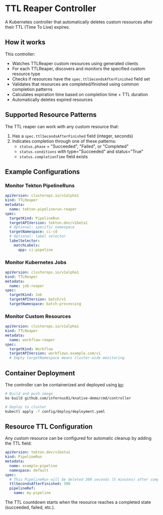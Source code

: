 # TTL Reaper Controller

A Kubernetes controller that automatically deletes custom resources after their TTL (Time To Live) expires.

## How it works

This controller:
- Watches TTLReaper custom resources using generated clients
- For each TTLReaper, discovers and monitors the specified custom resource type
- Checks if resources have the `spec.ttlSecondsAfterFinished` field set
- Validates that resources are completed/finished using common completion patterns
- Calculates expiration time based on completion time + TTL duration
- Automatically deletes expired resources

## Supported Resource Patterns

The TTL reaper can work with any custom resource that:
1. Has a `spec.ttlSecondsAfterFinished` field (integer, seconds)
2. Indicates completion through one of these patterns:
   - `status.phase` = "Succeeded", "Failed", or "Completed"
   - `status.conditions` with type="Succeeded" and status="True"
   - `status.completionTime` field exists


## Example Configurations

### Monitor Tekton PipelineRuns

```yaml
apiVersion: clusterops.io/v1alpha1
kind: TTLReaper
metadata:
  name: tekton-pipelinerun-reaper
spec:
  targetKind: PipelineRun
  targetAPIVersion: tekton.dev/v1beta1
  # Optional: specific namespace
  targetNamespace: ci-cd
  # Optional: label selector
  labelSelector:
    matchLabels:
      app: ci-pipeline
```

### Monitor Kubernetes Jobs

```yaml
apiVersion: clusterops.io/v1alpha1
kind: TTLReaper
metadata:
  name: job-reaper
spec:
  targetKind: Job
  targetAPIVersion: batch/v1
  targetNamespace: batch-processing
```

### Monitor Custom Resources

```yaml
apiVersion: clusterops.io/v1alpha1
kind: TTLReaper
metadata:
  name: workflow-reaper
spec:
  targetKind: Workflow
  targetAPIVersion: workflows.example.com/v1
  # Empty targetNamespace means cluster-wide monitoring
```

## Container Deployment

The controller can be containerized and deployed using [ko](https://ko.build/):

```bash
# Build and push image
ko build github.com/infernus01/knative-demo/cmd/controller

# Deploy to cluster  
kubectl apply -f config/deploy/deployment.yaml
```

## Resource TTL Configuration

Any custom resource can be configured for automatic cleanup by adding the TTL field:

```yaml
apiVersion: tekton.dev/v1beta1
kind: PipelineRun
metadata:
  name: example-pipeline
  namespace: default
spec:
  # This PipelineRun will be deleted 300 seconds (5 minutes) after completion
  ttlSecondsAfterFinished: 300
  pipelineRef:
    name: my-pipeline
```

The TTL countdown starts when the resource reaches a completed state (succeeded, failed, etc.).


